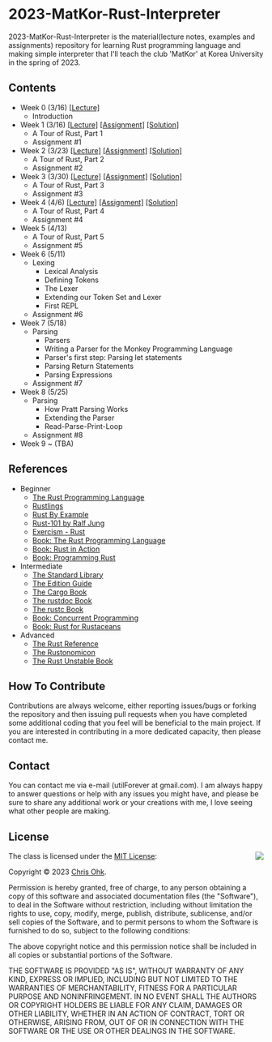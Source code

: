 # 2023-MatKor-Rust-Interpreter

2023-MatKor-Rust-Interpreter is the material(lecture notes, examples and assignments) repository for learning Rust programming language and making simple interpreter that I'll teach the club 'MatKor' at Korea University in the spring of 2023.

## Contents

- Week 0 (3/16) [[Lecture]](./1%20-%20Lecture/230316%20-%20Rust%20Basic%20%2B%20Make%20Interpreter%2C%20Week%200.pdf)
  - Introduction
- Week 1 (3/16) [[Lecture]](./1%20-%20Lecture/230316%20-%20Rust%20Basic%20%2B%20Make%20Interpreter%2C%20Week%201.pdf) [[Assignment]](./3%20-%20Assignment/230316%20-%20Rust%20Basic%20%2B%20Make%20Interpreter%2C%20Week%201/) [[Solution]](./4%20-%20Solution/230316%20-%20Rust%20Basic%20%2B%20Make%20Interpreter%2C%20Week%201/)
  - A Tour of Rust, Part 1
  - Assignment #1
- Week 2 (3/23) [[Lecture]](./1%20-%20Lecture/230323%20-%20Rust%20Basic%20%2B%20Make%20Interpreter%2C%20Week%202.pdf) [[Assignment]](./3%20-%20Assignment/230323%20-%20Rust%20Basic%20%2B%20Make%20Interpreter%2C%20Week%202/) [[Solution]](./4%20-%20Solution/230323%20-%20Rust%20Basic%20%2B%20Make%20Interpreter%2C%20Week%202/)
  - A Tour of Rust, Part 2
  - Assignment #2
- Week 3 (3/30) [[Lecture]](./1%20-%20Lecture/230330%20-%20Rust%20Basic%20%2B%20Make%20Interpreter%2C%20Week%203.pdf) [[Assignment]](./3%20-%20Assignment/230330%20-%20Rust%20Basic%20%2B%20Make%20Interpreter%2C%20Week%203/) [[Solution]](./4%20-%20Solution/230330%20-%20Rust%20Basic%20%2B%20Make%20Interpreter%2C%20Week%203/)
  - A Tour of Rust, Part 3
  - Assignment #3
- Week 4 (4/6) [[Lecture]](./1%20-%20Lecture/230406%20-%20Rust%20Basic%20%2B%20Make%20Interpreter%2C%20Week%204.pdf) [[Assignment]](./3%20-%20Assignment/230406%20-%20Rust%20Basic%20%2B%20Make%20Interpreter%2C%20Week%204/) [[Solution]](./4%20-%20Solution/230406%20-%20Rust%20Basic%20%2B%20Make%20Interpreter%2C%20Week%204/)
  - A Tour of Rust, Part 4
  - Assignment #4
- Week 5 (4/13)
  - A Tour of Rust, Part 5
  - Assignment #5
- Week 6 (5/11)
  - Lexing
    - Lexical Analysis
    - Defining Tokens
    - The Lexer
    - Extending our Token Set and Lexer
    - First REPL
  - Assignment #6
- Week 7 (5/18)
  - Parsing
    - Parsers
    - Writing a Parser for the Monkey Programming Language
    - Parser's first step: Parsing let statements
    - Parsing Return Statements
    - Parsing Expressions
  - Assignment #7
- Week 8 (5/25)
  - Parsing
    - How Pratt Parsing Works
    - Extending the Parser
    - Read-Parse-Print-Loop
  - Assignment #8
- Week 9 ~ (TBA)
  
## References

- Beginner
  * [The Rust Programming Language](https://doc.rust-lang.org/book/)
  * [Rustlings](https://github.com/rust-lang/rustlings/)
  * [Rust By Example](https://doc.rust-lang.org/stable/rust-by-example/)
  * [Rust-101 by Ralf Jung](https://www.ralfj.de/projects/rust-101/main.html)
  * [Exercism - Rust](https://exercism.org/tracks/rust)
  * [Book: The Rust Programming Language](http://www.yes24.com/Product/Goods/83075894)
  * [Book: Rust in Action](https://www.manning.com/books/rust-in-action)
  * [Book: Programming Rust](https://www.oreilly.com/library/view/programming-rust-2nd/9781492052586/)
- Intermediate
  * [The Standard Library](https://doc.rust-lang.org/std/index.html)
  * [The Edition Guide](https://doc.rust-lang.org/edition-guide/index.html)
  * [The Cargo Book](https://doc.rust-lang.org/cargo/index.html)
  * [The rustdoc Book](https://doc.rust-lang.org/rustdoc/index.html)
  * [The rustc Book](https://doc.rust-lang.org/rustc/index.html)
  * [Book: Concurrent Programming](http://www.yes24.com/Product/Goods/108570426)
  * [Book: Rust for Rustaceans](https://rust-for-rustaceans.com/)
- Advanced
  * [The Rust Reference](https://doc.rust-lang.org/reference/index.html)
  * [The Rustonomicon](https://doc.rust-lang.org/nomicon/index.html)
  * [The Rust Unstable Book](https://doc.rust-lang.org/nightly/unstable-book/index.html)

## How To Contribute

Contributions are always welcome, either reporting issues/bugs or forking the repository and then issuing pull requests when you have completed some additional coding that you feel will be beneficial to the main project. If you are interested in contributing in a more dedicated capacity, then please contact me.

## Contact

You can contact me via e-mail (utilForever at gmail.com). I am always happy to answer questions or help with any issues you might have, and please be sure to share any additional work or your creations with me, I love seeing what other people are making.

## License

<img align="right" src="http://opensource.org/trademarks/opensource/OSI-Approved-License-100x137.png">

The class is licensed under the [MIT License](http://opensource.org/licenses/MIT):

Copyright &copy; 2023 [Chris Ohk](http://www.github.com/utilForever).

Permission is hereby granted, free of charge, to any person obtaining a copy of this software and associated documentation files (the "Software"), to deal in the Software without restriction, including without limitation the rights to use, copy, modify, merge, publish, distribute, sublicense, and/or sell copies of the Software, and to permit persons to whom the Software is furnished to do so, subject to the following conditions:

The above copyright notice and this permission notice shall be included in all copies or substantial portions of the Software.

THE SOFTWARE IS PROVIDED "AS IS", WITHOUT WARRANTY OF ANY KIND, EXPRESS OR IMPLIED, INCLUDING BUT NOT LIMITED TO THE WARRANTIES OF MERCHANTABILITY, FITNESS FOR A PARTICULAR PURPOSE AND NONINFRINGEMENT. IN NO EVENT SHALL THE AUTHORS OR COPYRIGHT HOLDERS BE LIABLE FOR ANY CLAIM, DAMAGES OR OTHER LIABILITY, WHETHER IN AN ACTION OF CONTRACT, TORT OR OTHERWISE, ARISING FROM, OUT OF OR IN CONNECTION WITH THE SOFTWARE OR THE USE OR OTHER DEALINGS IN THE SOFTWARE.
